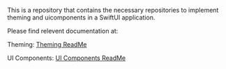 This is a repository that contains the necessary repositories to implement theming and uicomponents in a SwiftUI application.

Please find relevent documentation at:

Theming: [Theming ReadMe](https://github.com/zacharyhaven82/Theming/blob/4a4d28ac1ff0b4efbb1230c43cd448c24e3ff774/README.md)


UI Components: [UI Components ReadMe](https://github.com/zacharyhaven82/UIComponents/blob/e3d3c893a6230a343ed9571e39b1b214a73b39a3/README.md)
